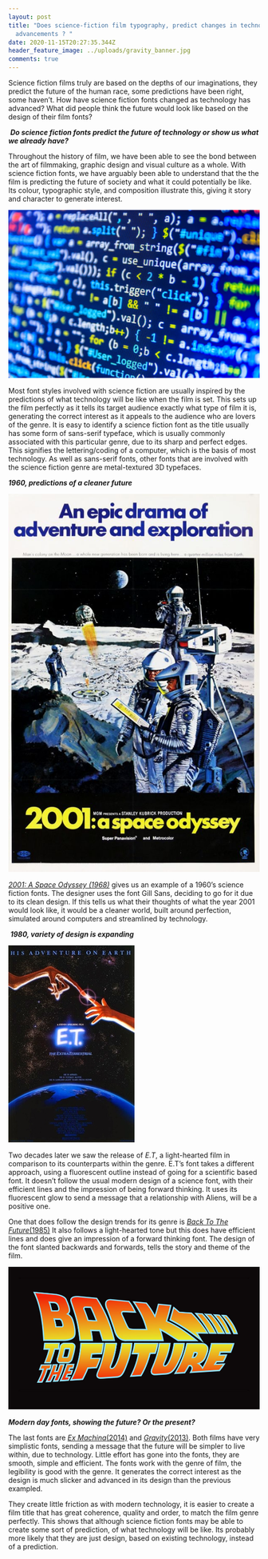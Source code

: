 ```yaml
---
layout: post
title: "Does science-fiction film typography, predict changes in technological
  advancements ? "
date: 2020-11-15T20:27:35.344Z
header_feature_image: ../uploads/gravity_banner.jpg
comments: true
---
```

Science fiction films truly are based on the depths of our imaginations, they predict the future of the human race, some predictions have been right, some haven’t. How have science fiction fonts changed as technology has advanced? What did people think the future would look like based on the design of their film fonts? 

 ***Do science fiction fonts predict the future of technology or show us what we already have?***

Throughout the history of film, we have been able to see the bond between the art of filmmaking, graphic design and visual culture as a whole. With science fiction fonts, we have arguably been able to understand that the the film is predicting the future of society and what it could potentially be like. Its colour, typographic style, and composition illustrate this, giving it story and character to generate interest.  

![](../uploads/what-is-coding-1024x683.jpg)

Most font styles involved with science fiction are usually inspired by the predictions of what technology will be like when the film is set. This sets up the film perfectly as it tells its target audience exactly what type of film it is, generating the correct interest as it appeals to the audience who are lovers of the genre. It is easy to identify a science fiction font as the title usually has some form of sans-serif typeface, which is usually commonly associated with this particular genre, due to its sharp and perfect edges. This signifies the lettering/coding of a computer, which is the basis of most technology. As well as sans-serif fonts, other fonts that are involved with the science fiction genre are metal-textured 3D typefaces. 

***1960, predictions of a cleaner future***

![](../uploads/2001a-space-odyssey-poster.jpg)

*[2001: A Space Odyssey (1968)](https://en.wikipedia.org/wiki/2001:_A_Space_Odyssey_(film))* gives us an example of a 1960’s science fiction fonts. The designer uses the font Gill Sans, deciding to go for it due to its clean design. If this tells us what their thoughts of what the year 2001 would look like, it would be a cleaner world, built around perfection, simulated around computers and streamlined by technology. 

 ***1980, variety of design is expanding*** 

![](../uploads/e_t_the_extra_terrestrial_ver3.jpg)

Two decades later we saw the release of *E.T*, a light-hearted film in comparison to its counterparts within the genre. E.T’s font takes a different approach, using a fluorescent outline instead of going for a scientific based font. It doesn’t follow the usual modern design of a science font, with their efficient lines and the impression of being forward thinking. It uses its fluorescent glow to send a message that a relationship with Aliens, will be a positive one.

One that does follow the design trends for its genre is [*Back To The Future*(1985)](https://en.wikipedia.org/wiki/Back_to_the_Future) It also follows a light-hearted tone but this does have efficient lines and does give an impression of a forward thinking font. The design of the font slanted backwards and forwards, tells the story and theme of the film.

![](../uploads/back-to-the-future-logo-font-download.jpg)

***Modern day fonts, showing the future? Or the present?*** 

The last fonts are [*Ex Machina*(2014)](https://en.wikipedia.org/wiki/Ex_Machina_(film)) and [*Gravity*(2013)](https://en.wikipedia.org/wiki/Gravity_(2013_film)). Both films have very simplistic fonts, sending a message that the future will be simpler to live within, due to technology. Little effort has gone into the fonts, they are smooth, simple and efficient. The fonts work with the genre of film, the legibility is good with the genre. It generates the correct interest as the design is much slicker and advanced in its design than the previous exampled. 

They create little friction as with modern technology, it is easier to create a film title that has great coherence, quality and order, to match the film genre perfectly. This shows that although science fiction fonts may be able to create some sort of prediction, of what technology will be like. Its probably more likely that they are just design, based on existing technology, instead of a prediction.